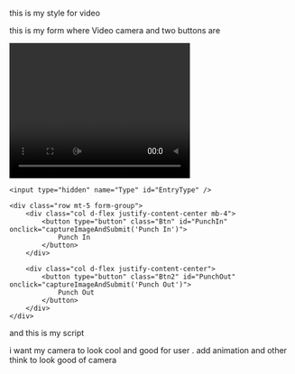 this is my style for video
<style>
    video {
        transform: scaleX(-1);
        -webkit-transform: scaleX(-1); 
        -moz-transform: scaleX(-1);
    }

</style>

this is my form where Video camera and two buttons are 

<form asp-action="AttendanceData" id="form" asp-controller="Geo" method="post">
    <div class="form-group text-center">
        <video id="video" width="320" height="240" autoplay playsinline></video>
        <canvas id="canvas" style="display: none;"></canvas>
    </div>

    <input type="hidden" name="Type" id="EntryType" />

    <div class="row mt-5 form-group">
        <div class="col d-flex justify-content-center mb-4">
            <button type="button" class="Btn" id="PunchIn" onclick="captureImageAndSubmit('Punch In')">
                Punch In
            </button>
        </div>

        <div class="col d-flex justify-content-center">
            <button type="button" class="Btn2" id="PunchOut" onclick="captureImageAndSubmit('Punch Out')">
                Punch Out
            </button>
        </div>
    </div>
</form>

and this is my script

<script>
    const video = document.getElementById("video");
    const canvas = document.getElementById("canvas");
    const EntryTypeInput = document.getElementById("EntryType");
    const successSound = document.getElementById("successSound");
    const errorSound = document.getElementById("errorSound");

    navigator.mediaDevices.getUserMedia({ video: { facingMode: "user" } })
        .then(function (stream) {
            video.srcObject = stream;
            video.play();
        })
        .catch(function (error) {
            console.error("Error accessing camera: ", error);
        });

    function captureImageAndSubmit(entryType) {
        EntryTypeInput.value = entryType;

        const context = canvas.getContext("2d");
        canvas.width = video.videoWidth;
        canvas.height = video.videoHeight;
        context.drawImage(video, 0, 0, canvas.width, canvas.height);

        const imageData = canvas.toDataURL("image/jpeg"); // Save as JPG

        document.getElementById("PunchIn").disabled = true;
        document.getElementById("PunchOut").disabled = true;

        fetch("/Geo/AttendanceData", {
            method: "POST",
            headers: {
                "Content-Type": "application/json"
            },
            body: JSON.stringify({
                Type: entryType,
                ImageData: imageData
            })
        })
            .then(response => response.json())
            .then(data => {
               
                    var now = new Date();
                    var formattedDateTime = now.toLocaleString();
                   
                    Swal.fire({
                        title: "Attendance Recorded.",
                        text: "\nDate & Time: " + formattedDateTime,
                        icon: "success",
                        timer: 5000,
                        showConfirmButton: false
                    });
                
            })
            .catch(error => {
                console.error("Error:", error);
                triggerHapticFeedback("error"); 

                Swal.fire({
                    title: "Error!",
                    text: "An error occurred while processing your request.",
                    icon: "error"
                });
            })
            .finally(() => {
              
                document.getElementById("PunchIn").disabled = false;
                document.getElementById("PunchOut").disabled = false;
            });
    }
</script>


i want my camera to look cool and good for user . add animation and other think to look good of camera 
